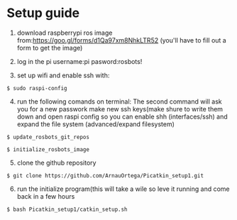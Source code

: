 # Setup guide

1. download raspberrypi ros image from:https://goo.gl/forms/d1Qa97xm8NhkLTR52 (you'll have to fill out a form to get the image)

2. log in the pi username:pi pasword:rosbots!

3. set up wifi and enable ssh with:
```
$ sudo raspi-config
```
4. run the following comands on terminal: The second command will ask you for a new passwork make new ssh keys(make shure to write them down and open raspi config so you can enable shh (interfaces/ssh) and expand the file system (advanced/expand filesystem)
```
$ update_rosbots_git_repos

$ initialize_rosbots_image
```
5. clone the github repository
```
$ git clone https://github.com/ArnauOrtega/Picatkin_setup1.git
```

6. run the initialize program(this will take a wile so leve it running and come back in a few hours
```
$ bash Picatkin_setup1/catkin_setup.sh
